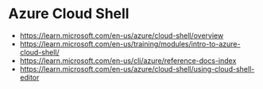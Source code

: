 # Azure Cloud Shell

- https://learn.microsoft.com/en-us/azure/cloud-shell/overview
- https://learn.microsoft.com/en-us/training/modules/intro-to-azure-cloud-shell/
- https://learn.microsoft.com/en-us/cli/azure/reference-docs-index
- https://learn.microsoft.com/en-us/azure/cloud-shell/using-cloud-shell-editor
